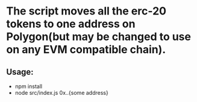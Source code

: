 # The script moves all the erc-20 tokens to one address on Polygon(but may be changed to use on any EVM compatible chain).

## Usage:
 - npm install
 - node src/index.js 0x..{some address}
